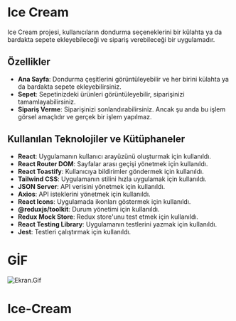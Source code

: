 # Ice Cream

Ice Cream projesi, kullanıcıların dondurma seçeneklerini bir külahta ya da bardakta sepete ekleyebileceği ve sipariş verebileceği bir uygulamadır.

## Özellikler

- **Ana Sayfa**: Dondurma çeşitlerini görüntüleyebilir ve her birini külahta ya da bardakta sepete ekleyebilirsiniz.
- **Sepet**: Sepetinizdeki ürünleri görüntüleyebilir, siparişinizi tamamlayabilirsiniz.
- **Sipariş Verme**: Siparişinizi sonlandırabilirsiniz. Ancak şu anda bu işlem görsel amaçlıdır ve gerçek bir işlem yapılmaz.

## Kullanılan Teknolojiler ve Kütüphaneler

- **React**: Uygulamanın kullanıcı arayüzünü oluşturmak için kullanıldı.
- **React Router DOM**: Sayfalar arası geçişi yönetmek için kullanıldı.
- **React Toastify**: Kullanıcıya bildirimler göndermek için kullanıldı.
- **Tailwind CSS**: Uygulamanın stilini hızla uygulamak için kullanıldı.
- **JSON Server**: API verisini yönetmek için kullanıldı.
- **Axios**: API isteklerini yönetmek için kullanıldı.
- **React Icons**: Uygulamada ikonları göstermek için kullanıldı.
- **@reduxjs/toolkit**: Durum yönetimi için kullanıldı.
- **Redux Mock Store**: Redux store'unu test etmek için kullanıldı.
- **React Testing Library**: Uygulamanın testlerini yazmak için kullanıldı.
- **Jest**: Testleri çalıştırmak için kullanıldı.

# GİF

![Ekran.Gif](/public/ekran.gif)
# Ice-Cream
